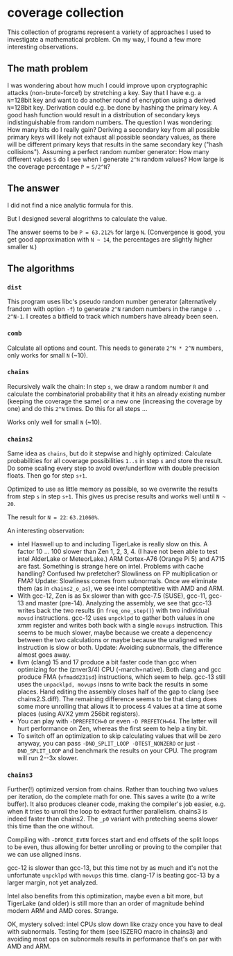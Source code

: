 # coverage collection

This collection of programs represent a variety of approaches I used
to investigate a mathematical problem. On my way, I found a few more
interesting observations.

## The math problem

I was wondering about how much I could improve upon cryptographic
attacks (non-brute-force!) by stretching a key. Say that I have e.g.
a `N`=128bit key and want to do another round of encryption using a derived
`N`=128bit key. Derivation could e.g. be done by hashing the primary key.
A good hash function would result in a distribution of secondary keys
indistinguishable from random numbers. The question I was wondering:
How many bits do I really gain? Deriving a secondary key from all
possible primary keys will likely not exhaust all possible seondary
values, as there will be different primary keys that results in the
same secondary key ("hash collisions"). Assuming a perfect random
number generator: How many different values `S` do I see when I generate
`2^N` random values? How large is the coverage percentage `P` = `S/2^N`?

## The answer

I did not find a nice analytic formula for this.

But I designed several alogrithms to calculate the value.

The answer seems to be `P = 63.212%` for large `N`.
(Convergence is good, you get good approximation with `N ~ 14`,
 the percentages are slightly higher smaller `N`.)

## The algorithms

### `dist`

This program uses libc's pseudo random number generator (alternatively
frandom with option `-f`) to generate `2^N` random numbers in the range
`0 .. 2^N-1`. I creates a bitfield to track which numbers have already
been seen.

###  `comb`

Calculate all options and count.
This needs to generate `2^N * 2^N` numbers, only works for small `N`
(~10).

### `chains`

Recursively walk the chain: In step `s`, we draw a random number `R` and
calculate the combinatorial probability that it hits an already existing
number (keeping the coverage the same) or a new one (increasing the coverage
by one) and do this `2^N` times. Do this for all steps ...

Works only well for small `N` (~10).

### `chains2`

Same idea as `chains`, but do it stepwise and highly optimized: Calculate
probabilities for all coverage possibilities `1..s` in step `s` and store
the result. Do some scaling every step to avoid over/underflow with double
precision floats.
Then go for step `s+1`.

Optimized to use as little memory as possible, so we overwrite the results
from step `s` in step `s+1`.
This gives us precise results and works well until `N ~ 20`.

The result for `N = 22`: `63.21060%`.

An interesting observation:
* intel Haswell up to and including TigerLake is really slow on this.
  A factor 10 ... 100 slower than Zen 1, 2, 3, 4. (I have not been able
  to test intel AlderLake or MeteorLake.) ARM Cortex-A76 (Orange Pi 5)
  and A715 are fast.
  Something is strange here on intel. Problems with cache handling?
  Confused hw prefetcher? Slowliness on FP multiplication or FMA?
  Update: Slowliness comes from subnormals. Once we eliminate them
  (as in `chains2_o_as`), we see intel comptetitive with AMD and ARM.
* With gcc-12, Zen is as 5x slower than with gcc-7.5 (SUSE), gcc-11,
  gcc-13 and master (pre-14). Analyzing the assembly, we see that
  gcc-13 writes back the two results (in `freq_one_step()`) with
  two individual `movsd` instructions. gcc-12 uses `unpcklpd`
  to gather both values in one xmm register and writes both back
  with a single `movups` instruction. This seems to be much slower,
  maybe because we create a depencency between the two calculations
  or maybe because the unaligned write instruction is slow or both.
  Update: Avoiding subnormals, the difference almost goes away.
* llvm (clang) 15 and 17 produce a bit faster code than gcc when
  optimizing for the (znver3/4) CPU (-march=native).
  Both clang and gcc produce FMA (`vfmadd231sd`) instructions, which
  seem to help. gcc-13 still uses the `unpacklpd, movups` insns to
  write back the results in some places. Hand editing the assembly
  closes half of the gap to clang (see chains2.S.diff).
  The remaining difference seems to be that clang does some more
  unrolling that allows it to process 4 values at a time at some
  places (using AVX2 ymm 256bit registers).
* You can play with `-DPREFETCH=0` or even `-D PREFETCH=64`. The latter
  will hurt performance on Zen, whereas the first seem to help a tiny
  bit.
* To switch off an optimization to skip calculating values that will be
  zero anyway, you can pass `-DNO_SPLIT_LOOP -DTEST_NONZERO` or just
  `-DNO_SPLIT_LOOP` and benchmark the results on your CPU. The program
  will run 2--3x slower.

### `chains3`

Further(!) optimized version from chains.
Rather than touching two values per iteration, do the complete
math for one. This saves a write (to a write buffer).
It also produces cleaner code, making the compiler's job easier,
e.g. when it tries to unroll the loop to extract further parallelism.
chains3 is indeed faster than chains2. The `_p0` variant with
preteching seems slower this time than the one without.

Compiling with `-DFORCE_EVEN` forces start and end offsets of
the split loops to be even, thus allowing for better unrolling
or proving to the compiler that we can use aligned insns.

gcc-12 is slower than gcc-13, but this time not by as much and it's
not the unfortunate `unpcklpd` with `movups` this time.
clang-17 is beating gcc-13 by a larger margin, not yet analyzed.

Intel also benefits from this optimization, maybe even a bit more,
but TigerLake (and older) is still more than an order of magnitude
behind modern ARM and AMD cores. Strange.

OK, mystery solved: intel CPUs slow down like crazy once you have
to deal with subnormals. Testing for them (see ISZERO macro in
chains3) and avoiding most ops on subnormals results in performance
that's on par with AMD and ARM.
